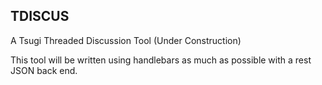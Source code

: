 
TDISCUS
-------


A Tsugi Threaded Discussion Tool (Under Construction)

This tool will be written using handlebars as much as possible with a rest
JSON back end.

